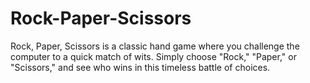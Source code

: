 # Rock-Paper-Scissors
Rock, Paper, Scissors is a classic hand game where you challenge the computer to a quick match of wits. Simply choose "Rock," "Paper," or "Scissors," and see who wins in this timeless battle of choices.
